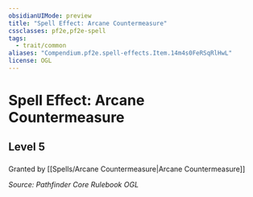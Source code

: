```yaml
---
obsidianUIMode: preview
title: "Spell Effect: Arcane Countermeasure"
cssclasses: pf2e,pf2e-spell
tags:
  - trait/common
aliases: "Compendium.pf2e.spell-effects.Item.14m4s0FeRSqRlHwL"
license: OGL
---
```

# Spell Effect: Arcane Countermeasure
## Level 5
### 






Granted by [[Spells/Arcane Countermeasure|Arcane Countermeasure]]

*Source: Pathfinder Core Rulebook*
*OGL*